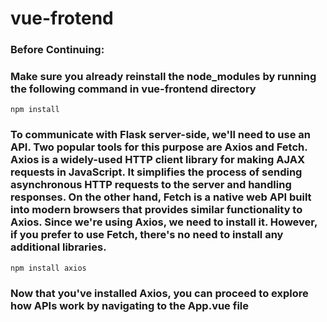 # vue-frotend
### Before Continuing:
### Make sure you already reinstall the node_modules by running the following command in vue-frontend directory
```
npm install
```

### To communicate with Flask server-side, we'll need to use an API. Two popular tools for this purpose are Axios and Fetch. Axios is a widely-used HTTP client library for making AJAX requests in JavaScript. It simplifies the process of sending asynchronous HTTP requests to the server and handling responses. On the other hand, Fetch is a native web API built into modern browsers that provides similar functionality to Axios. Since we're using Axios, we need to install it. However, if you prefer to use Fetch, there's no need to install any additional libraries.
```
npm install axios
```
### Now that you've installed Axios, you can proceed to explore how APIs work by navigating to the App.vue file